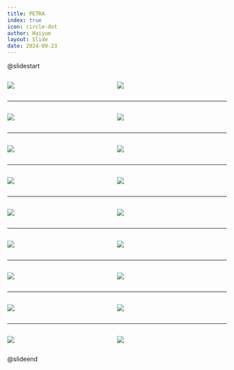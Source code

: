 ```yaml
---
title: PETRA
index: true
icon: circle-dot
author: Haiyue
layout: Slide
date: 2024-09-23
---
```

 
@slidestart

<div style="display:flex">
<div style="flex:1">

![](/reading/english/Level-N/PETRA/001.webp)
</div>
<div style="flex:1">

![](/reading/english/Level-N/PETRA/002.webp)
</div>
</div>

---

<div style="display:flex">
<div style="flex:1">

![](/reading/english/Level-N/PETRA/003.webp)
</div>
<div style="flex:1">

![](/reading/english/Level-N/PETRA/004.webp)
</div>
</div>

---

<div style="display:flex">
<div style="flex:1">

![](/reading/english/Level-N/PETRA/005.webp)
</div>
<div style="flex:1">

![](/reading/english/Level-N/PETRA/006.webp)
</div>
</div>

---

<div style="display:flex">
<div style="flex:1">

![](/reading/english/Level-N/PETRA/007.webp)
</div>
<div style="flex:1">

![](/reading/english/Level-N/PETRA/008.webp)
</div>
</div>

---

<div style="display:flex">
<div style="flex:1">

![](/reading/english/Level-N/PETRA/009.webp)
</div>
<div style="flex:1">

![](/reading/english/Level-N/PETRA/010.webp)
</div>
</div>

---

<div style="display:flex">
<div style="flex:1">

![](/reading/english/Level-N/PETRA/011.webp)
</div>
<div style="flex:1">

![](/reading/english/Level-N/PETRA/012.webp)
</div>
</div>

---

<div style="display:flex">
<div style="flex:1">

![](/reading/english/Level-N/PETRA/013.webp)
</div>
<div style="flex:1">

![](/reading/english/Level-N/PETRA/014.webp)
</div>
</div>

---

<div style="display:flex">
<div style="flex:1">

![](/reading/english/Level-N/PETRA/015.webp)
</div>
<div style="flex:1">

![](/reading/english/Level-N/PETRA/016.webp)
</div>
</div>

---

<div style="display:flex">
<div style="flex:1">

![](/reading/english/Level-N/PETRA/017.webp)
</div>
<div style="flex:1">

![](/reading/english/Level-N/PETRA/018.webp)
</div>
</div>

@slideend